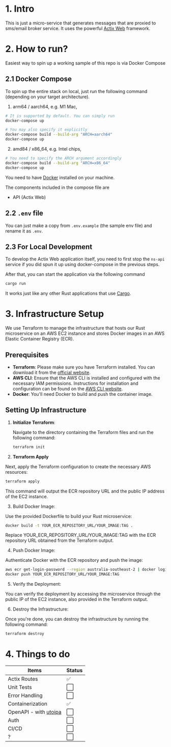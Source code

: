 # 1. Intro

This is just a micro-service that generates messages that are proxied to sms/email broker service. It uses the powerful [Actix Web](https://actix.rs/) framework.

# 2. How to run?

Easiest way to spin up a working sample of this repo is via Docker Compose

## 2.1 Docker Compose

To spin up the entire stack on local, just run the following command (depending on your target architecture).

1. arm64 / aarch64, e.g. M1 Mac,

```bash
# It is supported by default. You can simply run
docker-compose up

# You may also specify it explicitly
docker-compose build --build-arg "ARCH=aarch64"
docker-compose up
```

2. amd84 / x86_64, e.g. Intel chips,

```bash
# You need to specify the ARCH argument accordingly
docker-compose build --build-arg "ARCH=x86_64"
docker-compose up
```

You need to have [Docker](https://www.docker.com/products/docker-desktop/) installed on your machine.

The components included in the compose file are

- API (Actix Web)

## 2.2 `.env` file

You can just make a copy from `.env.example` (the sample env file) and rename it as `.env`.

## 2.3 For Local Development

To develop the Actix Web application itself, you need to first stop the `ns-api` service if you did spun it up using docker-compose in the previous steps.

After that, you can start the application via the following command

```bash
cargo run
```

It works just like any other Rust applications that use [Cargo](https://doc.rust-lang.org/cargo/).

# 3. Infrastructure Setup

We use Terraform to manage the infrastructure that hosts our Rust microservice on an AWS EC2 instance and stores Docker images in an AWS Elastic Container Registry (ECR).

## Prerequisites

- **Terraform**: Please make sure you have Terraform installed. You can download it from the [official website](https://www.terraform.io/downloads.html).
- **AWS CLI**: Ensure that the AWS CLI is installed and configured with the necessary IAM permissions. Instructions for installation and configuration can be found on the [AWS CLI website](https://aws.amazon.com/cli/).
- **Docker**: You'll need Docker to build and push the container image.

## Setting Up Infrastructure

1. **Initialize Terraform**:

   Navigate to the directory containing the Terraform files and run the following command:

   ```bash
   terraform init
   ```

2. **Terraform Apply**

Next, apply the Terraform configuration to create the necessary AWS resources:

```bash
terraform apply
```

This command will output the ECR repository URL and the public IP address of the EC2 instance.

3. Build Docker Image:

Use the provided Dockerfile to build your Rust microservice:

```bash
docker build -t YOUR_ECR_REPOSITORY_URL/YOUR_IMAGE:TAG .
```

Replace YOUR_ECR_REPOSITORY_URL/YOUR_IMAGE:TAG with the ECR repository URL obtained from the Terraform output.

4. Push Docker Image:

Authenticate Docker with the ECR repository and push the image:

```bash
aws ecr get-login-password --region australia-southeast-2 | docker login --username AWS --password-stdin YOUR_ECR_REPOSITORY_URL
docker push YOUR_ECR_REPOSITORY_URL/YOUR_IMAGE:TAG
```

5. Verify the Deployment:

You can verify the deployment by accessing the microservice through the public IP of the EC2 instance, also provided in the Terraform output.

6. Destroy the Infrastructure:

Once you're done, you can destroy the infrastructure by running the following command:

```bash
terraform destroy
```

# 4. Things to do

| Items                                                     | Status               |
| --------------------------------------------------------- | -------------------- |
| Actix Routes                                              | :white_check_mark:   |
| Unit Tests                                                | :white_large_square: |
| Error Handling                                            | :white_large_square: |
| Containerization                                          | :white_check_mark:   |
| OpenAPI - with [utoipa](https://github.com/juhaku/utoipa) | :white_large_square: |
| Auth                                                      | :white_large_square: |
| CI/CD                                                     | :white_large_square: |
| ?                                                         | :white_large_square: |
